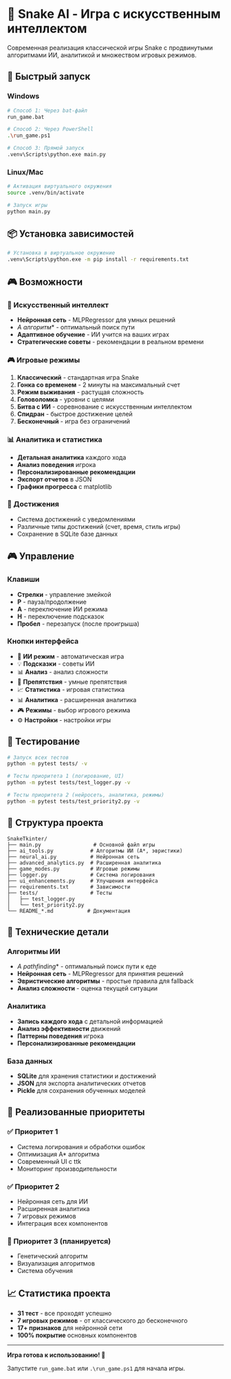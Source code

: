 
# 🐍 Snake AI - Игра с искусственным интеллектом

Современная реализация классической игры Snake с продвинутыми алгоритмами ИИ, аналитикой и множеством игровых режимов.

## 🚀 Быстрый запуск

### Windows
```bash
# Способ 1: Через bat-файл
run_game.bat

# Способ 2: Через PowerShell
.\run_game.ps1

# Способ 3: Прямой запуск
.venv\Scripts\python.exe main.py
```

### Linux/Mac
```bash
# Активация виртуального окружения
source .venv/bin/activate

# Запуск игры
python main.py
```

## 📦 Установка зависимостей

```bash
# Установка в виртуальное окружение
.venv\Scripts\python.exe -m pip install -r requirements.txt
```

## 🎮 Возможности

### 🧠 Искусственный интеллект
- **Нейронная сеть** - MLPRegressor для умных решений
- **A* алгоритм** - оптимальный поиск пути
- **Адаптивное обучение** - ИИ учится на ваших играх
- **Стратегические советы** - рекомендации в реальном времени

### 🎮 Игровые режимы
1. **Классический** - стандартная игра Snake
2. **Гонка со временем** - 2 минуты на максимальный счет
3. **Режим выживания** - растущая сложность
4. **Головоломка** - уровни с целями
5. **Битва с ИИ** - соревнование с искусственным интеллектом
6. **Спидран** - быстрое достижение целей
7. **Бесконечный** - игра без ограничений

### 📊 Аналитика и статистика
- **Детальная аналитика** каждого хода
- **Анализ поведения** игрока
- **Персонализированные рекомендации**
- **Экспорт отчетов** в JSON
- **Графики прогресса** с matplotlib

### 🎯 Достижения
- Система достижений с уведомлениями
- Различные типы достижений (счет, время, стиль игры)
- Сохранение в SQLite базе данных

## 🎮 Управление

### Клавиши
- **Стрелки** - управление змейкой
- **P** - пауза/продолжение
- **A** - переключение ИИ режима
- **H** - переключение подсказок
- **Пробел** - перезапуск (после проигрыша)

### Кнопки интерфейса
- 🤖 **ИИ режим** - автоматическая игра
- 💡 **Подсказки** - советы ИИ
- 📊 **Анализ** - анализ сложности
- 🚧 **Препятствия** - умные препятствия
- 📈 **Статистика** - игровая статистика
- 📊 **Аналитика** - расширенная аналитика
- 🎮 **Режимы** - выбор игрового режима
- ⚙ **Настройки** - настройки игры

## 🧪 Тестирование

```bash
# Запуск всех тестов
python -m pytest tests/ -v

# Тесты приоритета 1 (логирование, UI)
python -m pytest tests/test_logger.py -v

# Тесты приоритета 2 (нейросеть, аналитика, режимы)
python -m pytest tests/test_priority2.py -v
```

## 📁 Структура проекта

```
SnakeTkinter/
├── main.py                 # Основной файл игры
├── ai_tools.py            # Алгоритмы ИИ (A*, эвристики)
├── neural_ai.py           # Нейронная сеть
├── advanced_analytics.py  # Расширенная аналитика
├── game_modes.py          # Игровые режимы
├── logger.py              # Система логирования
├── ui_enhancements.py     # Улучшения интерфейса
├── requirements.txt       # Зависимости
├── tests/                 # Тесты
│   ├── test_logger.py
│   └── test_priority2.py
└── README_*.md           # Документация
```

## 🔧 Технические детали

### Алгоритмы ИИ
- **A* pathfinding** - оптимальный поиск пути к еде
- **Нейронная сеть** - MLPRegressor для принятия решений
- **Эвристические алгоритмы** - простые правила для fallback
- **Анализ сложности** - оценка текущей ситуации

### Аналитика
- **Запись каждого хода** с детальной информацией
- **Анализ эффективности** движений
- **Паттерны поведения** игрока
- **Персонализированные рекомендации**

### База данных
- **SQLite** для хранения статистики и достижений
- **JSON** для экспорта аналитических отчетов
- **Pickle** для сохранения обученных моделей

## 🎯 Реализованные приоритеты

### ✅ Приоритет 1
- Система логирования и обработки ошибок
- Оптимизация A* алгоритма
- Современный UI с ttk
- Мониторинг производительности

### ✅ Приоритет 2
- Нейронная сеть для ИИ
- Расширенная аналитика
- 7 игровых режимов
- Интеграция всех компонентов

### 🔮 Приоритет 3 (планируется)
- Генетический алгоритм
- Визуализация алгоритмов
- Система обучения

## 📈 Статистика проекта

- **31 тест** - все проходят успешно
- **7 игровых режимов** - от классического до бесконечного
- **17+ признаков** для нейронной сети
- **100% покрытие** основных компонентов

---

**Игра готова к использованию! 🎉**

Запустите `run_game.bat` или `.\run_game.ps1` для начала игры.
